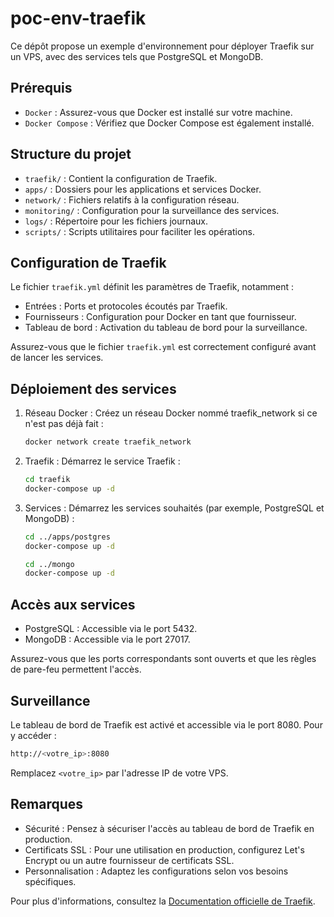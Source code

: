 # poc-env-traefik

Ce dépôt propose un exemple d'environnement pour déployer Traefik sur un VPS, avec des services tels que PostgreSQL et MongoDB.

## Prérequis

- `Docker` : Assurez-vous que Docker est installé sur votre machine.
- `Docker Compose` : Vérifiez que Docker Compose est également installé.

## Structure du projet

- `traefik/` : Contient la configuration de Traefik.
- `apps/` : Dossiers pour les applications et services Docker.
- `network/` : Fichiers relatifs à la configuration réseau.
- `monitoring/` : Configuration pour la surveillance des services.
- `logs/` : Répertoire pour les fichiers journaux.
- `scripts/` : Scripts utilitaires pour faciliter les opérations.

## Configuration de Traefik

Le fichier `traefik.yml` définit les paramètres de Traefik, notamment :

- Entrées : Ports et protocoles écoutés par Traefik.
- Fournisseurs : Configuration pour Docker en tant que fournisseur.
- Tableau de bord : Activation du tableau de bord pour la surveillance.

Assurez-vous que le fichier `traefik.yml` est correctement configuré avant de lancer les services.

## Déploiement des services

1. Réseau Docker : Créez un réseau Docker nommé traefik_network si ce n'est pas déjà fait :

   ```bash
   docker network create traefik_network
   ```

2. Traefik : Démarrez le service Traefik :

   ```bash
   cd traefik
   docker-compose up -d
   ```

3. Services : Démarrez les services souhaités (par exemple, PostgreSQL et MongoDB) :

   ```bash
   cd ../apps/postgres
   docker-compose up -d

   cd ../mongo
   docker-compose up -d
   ```

## Accès aux services

- PostgreSQL : Accessible via le port 5432.
- MongoDB : Accessible via le port 27017.

Assurez-vous que les ports correspondants sont ouverts et que les règles de pare-feu permettent l'accès.

## Surveillance

Le tableau de bord de Traefik est activé et accessible via le port 8080.
Pour y accéder :

```bash
http://<votre_ip>:8080
```

Remplacez `<votre_ip>` par l'adresse IP de votre VPS.

## Remarques

- Sécurité : Pensez à sécuriser l'accès au tableau de bord de Traefik en production.
- Certificats SSL : Pour une utilisation en production, configurez Let's Encrypt ou un autre fournisseur de certificats SSL.
- Personnalisation : Adaptez les configurations selon vos besoins spécifiques.

Pour plus d'informations, consultez la [Documentation officielle de Traefik](https://doc.traefik.io/traefik/).
